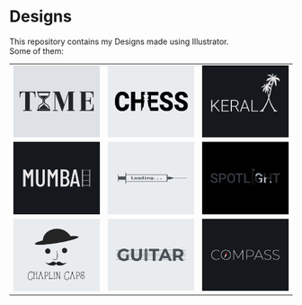 # Designs
This repository contains my Designs made using Illustrator.<br>
Some of them:<br>
<table>
<tr><td><img src="./2020-11/png/16.11.2020.png"></td><td><img src="./2020-11/png/20.11.2020.png"></td><td><img src="./2020-12/png/25.12.2020.png"></td></tr>
<tr><td><img src="./2020-12/png/27.12.2020.png"></td><td><img src="./2020-11/png/30.11.2020.png"></td><td><img src="./2020-11/png/21.11.2020.png"></td></tr>
<tr><td><img src="./2020-11/png/18.11.2020.png"></td><td><img src="./2020-12/png/02.12.2020.png"></td><td><img src="./2020-12/png/12.12.2020.png"></td></tr>
</table>
